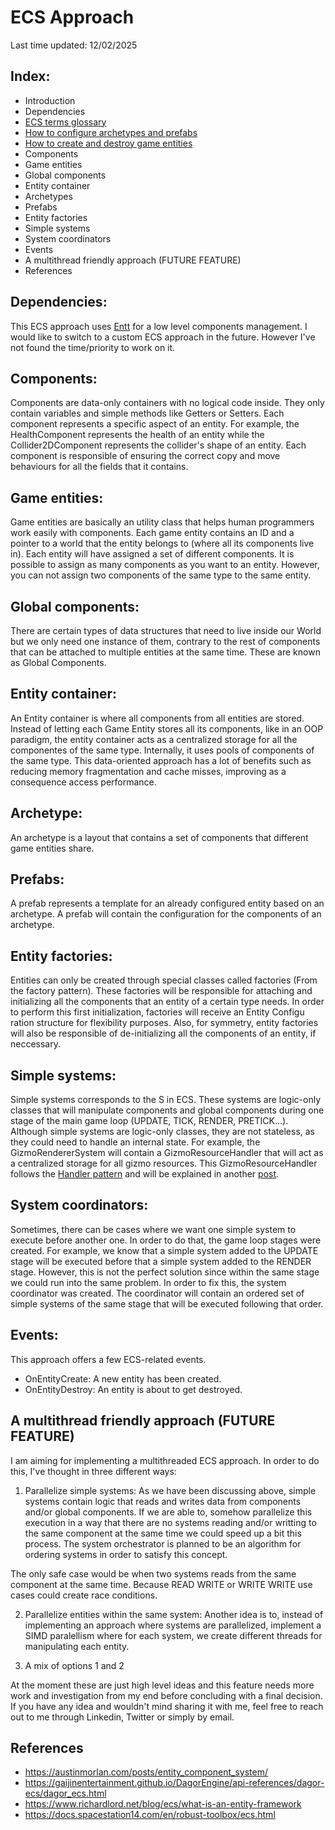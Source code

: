 # ECS Approach
Last time updated: 12/02/2025

## Index:
- Introduction
- Dependencies
- [ECS terms glossary](ecs_terms_glossary.md)
- [How to configure archetypes and prefabs](how_to_configure_archetypes_and_prefabs.md)
- [How to create and destroy game entities](how_to_create_and_destroy_game_entities.md)
- Components
- Game entities
- Global components
- Entity container
- Archetypes
- Prefabs
- Entity factories
- Simple systems
- System coordinators
- Events
- A multithread friendly approach (FUTURE FEATURE)
- References

## Dependencies:
This ECS approach uses [Entt](https://github.com/skypjack/entt) for a low level components management. I would like to switch to a custom ECS approach in the future. However I've not found the time/priority to work on it.

## Components:
Components are data-only containers with no logical code inside. They only contain variables and simple methods like Getters or Setters. Each component represents a specific aspect of an entity. For example, the HealthComponent represents the health of an entity while the Collider2DComponent represents the collider's shape of an entity. Each component is responsible of ensuring the correct copy and move behaviours for all the fields that it contains.

## Game entities:
Game entities are basically an utility class that helps human programmers work easily with components. Each game entity contains an ID and a pointer to a world that the entity belongs to (where all its components live in). Each entity will have assigned a set of different components. It is possible to assign as many components as you want to an entity. However, you can not assign two components of the same type to the same entity.

## Global components:
There are certain types of data structures that need to live inside our World but we only need one instance of them, contrary to the rest of components that can be attached to multiple entities at the same time. These are known as Global Components.

## Entity container:
An Entity container is where all components from all entities are stored. Instead of letting each Game Entity stores all its components, like in an OOP paradigm, the entity container acts as a centralized storage for all the componentes of the same type. Internally, it uses pools of components of the same type. This data-oriented approach has a lot of benefits such as reducing memory fragmentation and cache misses, improving as a consequence access performance.

## Archetype:
An archetype is a layout that contains a set of components that different game entities share.

## Prefabs:
A prefab represents a template for an already configured entity based on an archetype. A prefab will contain the configuration for the components of an archetype.

## Entity factories:
Entities can only be created through special classes called factories (From the factory pattern). These factories will be responsible for attaching and initializing all the components that an entity of a certain type needs. In order to perform this first initialization, factories will receive an Entity Configu ration structure for flexibility purposes. Also, for symmetry, entity factories will also be responsible of de-initializing all the components of an entity, if neccessary.

## Simple systems:
Simple systems corresponds to the S in ECS. These systems are logic-only classes that will manipulate components and global components during one stage of the main game loop (UPDATE, TICK, RENDER, PRETICK...). Although simple systems are logic-only classes, they are not stateless, as they could need to handle an internal state. For example, the GizmoRendererSystem will contain a GizmoResourceHandler that will act as a centralized storage for all gizmo resources. This GizmoResourceHandler follows the [Handler pattern](https://floooh.github.io/2018/06/17/handles-vs-pointers.html) and will be explained in another [post](##ADD_POST_HERE).

## System coordinators:
Sometimes, there can be cases where we want one simple system to execute before another one. In order to do that, the game loop stages were created. For example, we know that a simple system added to the UPDATE stage will be executed before that a simple system added to the RENDER stage. However, this is not the perfect solution since within the same stage we could run into the same problem. In order to fix this, the system coordinator was created. The coordinator will contain an ordered set of simple systems of the same stage that will be executed following that order.

## Events:
This approach offers a few ECS-related events.
- OnEntityCreate<GameEntity>: A new entity has been created.
- OnEntityDestroy<GameEntity>: An entity is about to get destroyed.

## A multithread friendly approach (FUTURE FEATURE)
I am aiming for implementing a multithreaded ECS approach. In order to do this, I've thought in three different ways:
1. Parallelize simple systems: As we have been discussing above, simple systems contain logic that reads and writes data from components and/or global components. If we are able to, somehow parallelize this execution in a way that there are no systems reading and/or writting to the same component at the same time we could speed up a bit this process. The system orchestrator is planned to be an algorithm for ordering systems in order to satisfy this concept.

The only safe case would be when two systems reads from the same component at the same time. Because READ WRITE or WRITE WRITE use cases could create race conditions.

2. Parallelize entities within the same system: Another idea is to, instead of implementing an approach where systems are parallelized, implement a SIMD paralellism where for each system, we create different threads for manipulating each entity.

3. A mix of options 1 and 2

At the moment these are just high level ideas and this feature needs more work and investigation from my end before concluding with a final decision. If you have any idea and wouldn't mind sharing it with me, feel free to reach out to me through Linkedin, Twitter or simply by email.

## References
- https://austinmorlan.com/posts/entity_component_system/
- https://gaijinentertainment.github.io/DagorEngine/api-references/dagor-ecs/dagor_ecs.html
- https://www.richardlord.net/blog/ecs/what-is-an-entity-framework
- https://docs.spacestation14.com/en/robust-toolbox/ecs.html